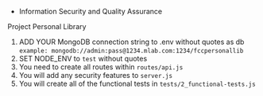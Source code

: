 - Information Security and Quality Assurance

Project Personal Library

1) ADD YOUR MongoDB connection string to .env without quotes as db
    `example: mongodb://admin:pass@1234.mlab.com:1234/fccpersonallib`
2) SET NODE_ENV to `test` without quotes
3) You need to create all routes within `routes/api.js`
4) You will add any security features to `server.js`
5) You will create all of the functional tests in `tests/2_functional-tests.js`



